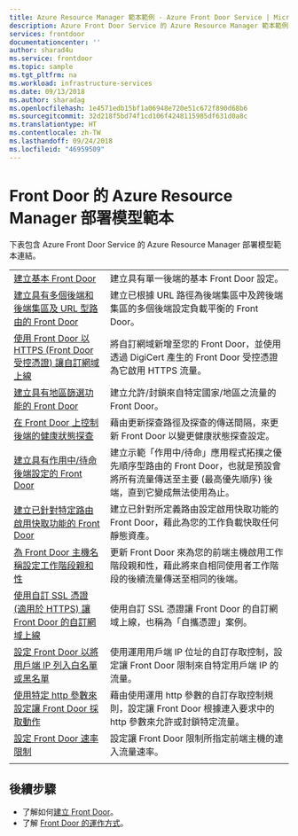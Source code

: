 ```yaml
---
title: Azure Resource Manager 範本範例 - Azure Front Door Service | Microsoft Docs
description: Azure Front Door Service 的 Azure Resource Manager 範本範例
services: frontdoor
documentationcenter: ''
author: sharad4u
ms.service: frontdoor
ms.topic: sample
ms.tgt_pltfrm: na
ms.workload: infrastructure-services
ms.date: 09/13/2018
ms.author: sharadag
ms.openlocfilehash: 1e4571edb15bf1a06948e720e51c672f890d68b6
ms.sourcegitcommit: 32d218f5bd74f1cd106f4248115985df631d0a8c
ms.translationtype: HT
ms.contentlocale: zh-TW
ms.lasthandoff: 09/24/2018
ms.locfileid: "46959509"
---
```

# <a name="azure-resource-manager-deployment-model-templates-for-front-door"></a>Front Door 的 Azure Resource Manager 部署模型範本

下表包含 Azure Front Door Service 的 Azure Resource Manager 部署模型範本連結。 

| | |
| ---| ---|
| [建立基本 Front Door](https://github.com/Azure/azure-quickstart-templates/tree/master/101-front-door-create-basic)| 建立具有單一後端的基本 Front Door 設定。 |
| [建立具有多個後端和後端集區及 URL 型路由的 Front Door](https://github.com/Azure/azure-quickstart-templates/tree/master/101-front-door-create-multiple-backends)| 建立已根據 URL 路徑為後端集區中及跨後端集區的多個後端設定負載平衡的 Front Door。 |
| [使用 Front Door 以 HTTPS (Front Door 受控憑證) 讓自訂網域上線](https://github.com/Azure/azure-quickstart-templates/tree/master/101-front-door-custom-domain)| 將自訂網域新增至您的 Front Door，並使用透過 DigiCert 產生的 Front Door 受控憑證為它啟用 HTTPS 流量。 |
| [建立具有地區篩選功能的 Front Door](https://github.com/Azure/azure-quickstart-templates/tree/master/101-front-door-geo-filtering)| 建立允許/封鎖來自特定國家/地區之流量的 Front Door。 |
| [在 Front Door 上控制後端的健康狀態探查](https://github.com/Azure/azure-quickstart-templates/tree/master/201-front-door-health-probes)| 藉由更新探查路徑及探查的傳送間隔，來更新 Front Door 以變更健康狀態探查設定。 |
| [建立具有作用中/待命後端設定的 Front Door](https://github.com/Azure/azure-quickstart-templates/tree/master/201-front-door-priority-lb)| 建立示範「作用中/待命」應用程式拓撲之優先順序型路由的 Front Door，也就是預設會將所有流量傳送至主要 (最高優先順序) 後端，直到它變成無法使用為止。 |
| [建立已針對特定路由啟用快取功能的 Front Door](https://github.com/Azure/azure-quickstart-templates/tree/master/201-front-door-create-caching)| 建立已針對所定義路由設定啟用快取功能的 Front Door，藉此為您的工作負載快取任何靜態資產。 |
| [為 Front Door 主機名稱設定工作階段親和性](https://github.com/Azure/azure-quickstart-templates/tree/master/201-front-door-session-affinity) | 更新 Front Door 來為您的前端主機啟用工作階段親和性，藉此將來自相同使用者工作階段的後續流量傳送至相同的後端。 |
| [使用自訂 SSL 憑證 (適用於 HTTPS) 讓 Front Door 的自訂網域上線](https://github.com/Azure/azure-quickstart-templates/tree/master/201-front-door-custom-byoc) | 使用自訂 SSL 憑證讓 Front Door 的自訂網域上線，也稱為「自攜憑證」案例。 |
| [設定 Front Door 以將用戶端 IP 列入白名單或黑名單](https://github.com/Azure/azure-quickstart-templates/tree/master/201-front-door-waf-clientip)| 使用運用用戶端 IP 位址的自訂存取控制，設定讓 Front Door 限制來自特定用戶端 IP 的流量。 |
| [使用特定 http 參數來設定讓 Front Door 採取動作](https://github.com/Azure/azure-quickstart-templates/tree/master/201-front-door-waf-http-params)| 藉由使用運用 http 參數的自訂存取控制規則，設定讓 Front Door 根據連入要求中的 http 參數來允許或封鎖特定流量。 |
| [設定 Front Door 速率限制](https://github.com/Azure/azure-quickstart-templates/tree/master/201-front-door-rate-limiting)| 設定讓 Front Door 限制所指定前端主機的連入流量速率。 |
| | |

## <a name="next-steps"></a>後續步驟

- 了解如何[建立 Front Door](quickstart-create-front-door.md)。
- 了解 [Front Door 的運作方式](front-door-routing-architecture.md)。